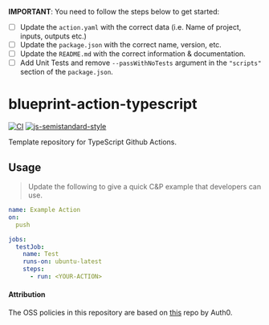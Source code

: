 **IMPORTANT**: You need to follow the steps below to get started:

- [ ] Update the `action.yaml` with the correct data (i.e. Name of project, inputs, outputs etc.)
- [ ] Update the `package.json` with the correct name, version, etc.
- [ ] Update the `README.md` with the correct information & documentation.
- [ ] Add Unit Tests and remove `--passWithNoTests` argument in the `"scripts"` section of the `package.json`.

# blueprint-action-typescript

[![CI](https://github.com/bluenovaio/alpha-launchpad-action/actions/workflows/ci.yaml/badge.svg)](https://github.com/bluenovaio/alpha-launchpad-action/actions/workflows/ci.yaml)
[![js-semistandard-style](https://img.shields.io/badge/code%20style-semistandard-brightgreen.svg?style=flat-square)](https://github.com/standard/semistandard)

Template repository for TypeScript Github Actions.

## Usage
> Update the following to give a quick C&P example that developers can use.

```yaml
name: Example Action 
on:
  push

jobs:
  testJob:
    name: Test
    runs-on: ubuntu-latest
    steps:
      - run: <YOUR-ACTION> 
```

#### Attribution

The OSS policies in this repository are based on [this](https://github.com/auth0/open-source-template) repo by Auth0.
